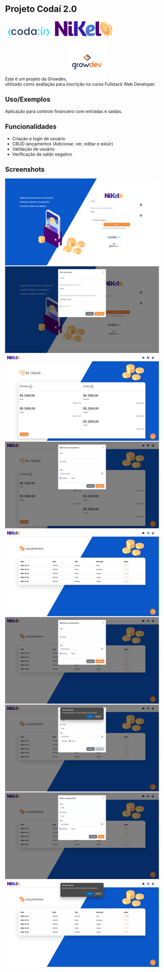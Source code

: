 # Projeto Codaí 2.0

<img src="./public/assets/images/codai-logo.png" alt="Codaí" />     
<img src="./public/assets/images/nikel-logo.png" alt="Nikel" />

Este é um projeto da Growdev, 
<img src="./public/assets/images/growdev-logo.png" alt="Growdev" />  
utilizado como avaliação para inscrição no curso Fullstack Web Developer.  

## Uso/Exemplos

Aplicação para controle financeiro com entradas e saídas.


## Funcionalidades

- Criação e login de usuário
- CRUD lançamentos (Adicionar, ver, editar e exluir)
- Validação de usuário
- Verificação de saldo negativo


## Screenshots


<div style="text-align: center;">
    <img src="./public/assets/preview/login.png" alt="Tela de Login" />
    <img src="./public/assets/preview/signup.png" alt="Tela de Cadastro" />
    <img src="./public/assets/preview/home.png" alt="Tela Inicial" />
    <img src="./public/assets/preview/home_add.png" alt="Adicionar Lançamento" />
    <img src="./public/assets/preview/transactions.png" alt="Transações" />
    <img src="./public/assets/preview/transactions_add.png" alt="Adicionar Transação" />
    <img src="./public/assets/preview/confirm.png" alt="Confirmação de Exclusão" />
    <img src="./public/assets/preview/transactions_edit.png" alt="Editar Transação" />
    <img src="./public/assets/preview/transactions_delete.png" alt="Excluir Transação" />
</div>
